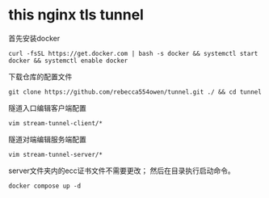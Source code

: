 # this nginx tls tunnel 
首先安装docker
```
curl -fsSL https://get.docker.com | bash -s docker && systemctl start docker && systemctl enable docker
```
下载仓库的配置文件
```
git clone https://github.com/rebecca554owen/tunnel.git ./ && cd tunnel
```
隧道入口编辑客户端配置
```
vim stream-tunnel-client/* 
```
隧道对端编辑服务端配置
```
vim stream-tunnel-server/* 
```
server文件夹内的ecc证书文件不需要更改；
然后在目录执行启动命令。 
```
docker compose up -d
```
